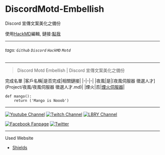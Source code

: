# DiscordMotd-Embellish

Discord 宣傳文案美化之備份

使用[HackMD](https://hackmd.io)編輯, 鏈接:[點我](https://hackmd.io/@1Nu3C16PTwOrIMHaxi6u_Q/DiscordMotd-Mango)

---

###### tags: `Github` `Discord` `HackMD` `Motd`

---

> Discord Motd Embellish | Discord 宣傳文案美化之備份


完成名單
|客戶名稱|是否完成|相關鏈接|
|-|-|-|
|夜風|是|[夜風伺服器 徵選人才](Project/夜風/夜風伺服器 徵選人才.md)|
|煙火|否|[煙火伺服器](Project/煙火/煙火伺服器.md)|

```python=
def mango():
    return ('Mango is Nooob')
```

---

[![Youtube Channel](https://img.shields.io/badge/Youtuber-Click%20Me-red?style=for-the-badge)](https://www.youtube.com/user/Evan6201)
[![Twitch Channel](https://img.shields.io/badge/Twitch-Click%20Me-9146ff?style=for-the-badge)](https://www.twitch.tv/cl_mango)
[![LBRY Channel](https://img.shields.io/badge/LBRY-Click%20Me-3E675D?style=for-the-badge)](https://lbry.tv/@芒果布丁)

[![Facebook Fanpage](https://img.shields.io/badge/Facebook-Click%20Me-2D88FF?style=for-the-badge)](https://www.facebook.com/EvanMango999)
[![Twitter](https://img.shields.io/badge/Twitch-Click%20Me-1DA1F2?style=for-the-badge)](https://twitter.com/YTMango1)

---
Used Website
- [Shields](https://shields.io/)
